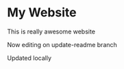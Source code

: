 # My Website

This is really awesome website


Now editing on update-readme branch

Updated locally
